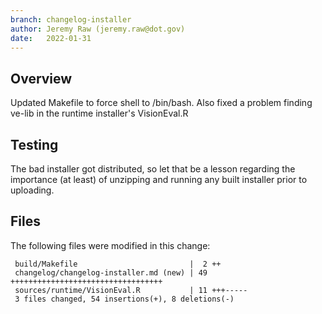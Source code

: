 ```yaml
---
branch: changelog-installer
author: Jeremy Raw (jeremy.raw@dot.gov)
date:   2022-01-31
---
```


## Overview

Updated Makefile to force shell to /bin/bash.
Also fixed a problem finding ve-lib in the runtime installer's VisionEval.R

## Testing

The bad installer got distributed, so let that be a lesson regarding the importance
(at least) of unzipping and running any built installer prior to uploading.

## Files

The following files were modified in this change:
```
 build/Makefile                         |  2 ++
 changelog/changelog-installer.md (new) | 49 ++++++++++++++++++++++++++++++++++
 sources/runtime/VisionEval.R           | 11 +++-----
 3 files changed, 54 insertions(+), 8 deletions(-)
